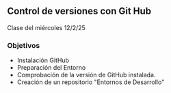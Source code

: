 ## Control de versiones con Git Hub

Clase del miércoles 12/2/25

### Objetivos

- Instalación GitHub
- Preparación del Entorno
- Comprobación de la versión de GitHub instalada.
- Creación de un repositorio "Entornos de Desarrollo"
